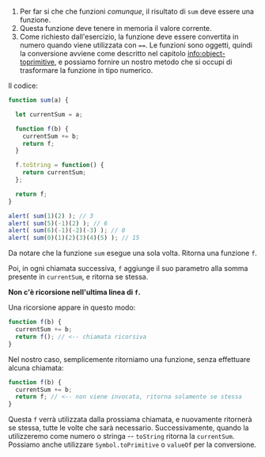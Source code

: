 
1. Per far si che che funzioni *comunque*, il risultato di `sum` deve essere una funzione.
2. Questa funzione deve tenere in memoria il valore corrente.
3. Come richiesto dall'esercizio, la funzione deve essere convertita in numero quando viene utilizzata con `==`. Le funzioni sono oggetti, quindi la conversione avviene come descritto nel capitolo <info:object-toprimitive>, e possiamo fornire un nostro metodo che si occupi di trasformare la funzione in tipo numerico.

Il codice:

```js run
function sum(a) {

  let currentSum = a;

  function f(b) {
    currentSum += b;
    return f;
  }

  f.toString = function() {
    return currentSum;
  };

  return f;
}

alert( sum(1)(2) ); // 3
alert( sum(5)(-1)(2) ); // 6
alert( sum(6)(-1)(-2)(-3) ); // 0
alert( sum(0)(1)(2)(3)(4)(5) ); // 15
```

Da notare che la funzione `sum` esegue una sola volta. Ritorna una funzione `f`.

Poi, in ogni chiamata successiva, `f` aggiunge il suo parametro alla somma presente in `currentSum`, e ritorna se stessa.

**Non c'è ricorsione nell'ultima linea di `f`.**

Una ricorsione appare in questo modo:

```js
function f(b) {
  currentSum += b;
  return f(); // <-- chiamata ricorsiva
}
```

Nel nostro caso, semplicemente ritorniamo una funzione, senza effettuare alcuna chiamata:

```js
function f(b) {
  currentSum += b;
  return f; // <-- non viene invocata, ritorna solamente se stessa
}
```

Questa `f` verrà utilizzata dalla prossiama chiamata, e nuovamente ritornerà se stessa, tutte le volte che sarà necessario. Successivamente, quando la utilizzeremo come numero o stringa -- `toString` ritorna la `currentSum`. Possiamo anche utilizzare `Symbol.toPrimitive` o `valueOf` per la conversione.
